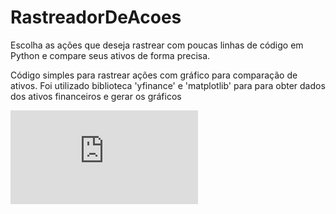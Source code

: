 # RastreadorDeAcoes

Escolha as ações que deseja rastrear com poucas linhas de código em Python e compare seus ativos de forma precisa.

Código simples para rastrear ações com gráfico para comparação de ativos. 
Foi utilizado biblioteca 'yfinance' e 'matplotlib' para para obter dados dos ativos financeiros e gerar os gráficos


![Captura de Tela.md](https://github.com/CaioSouzaR/RastreadorDeAcoes/files/12244342/Captura.de.Tela.3.md)
